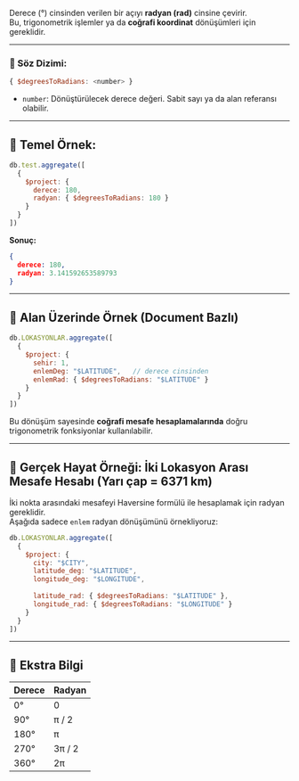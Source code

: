 
Derece (°) cinsinden verilen bir açıyı **radyan (rad)** cinsine çevirir.  
Bu, trigonometrik işlemler ya da **coğrafi koordinat** dönüşümleri için gereklidir.

---

### 📘 Söz Dizimi:

```js
{ $degreesToRadians: <number> }
```

- `number`: Dönüştürülecek derece değeri. Sabit sayı ya da alan referansı olabilir.

---

## 🔹 Temel Örnek:

```js
db.test.aggregate([
  {
    $project: {
      derece: 180,
      radyan: { $degreesToRadians: 180 }
    }
  }
])
```

**Sonuç:**

```json
{
  derece: 180,
  radyan: 3.141592653589793
}
```

---

## 🔸 Alan Üzerinde Örnek (Document Bazlı)

```js
db.LOKASYONLAR.aggregate([
  {
    $project: {
      sehir: 1,
      enlemDeg: "$LATITUDE",   // derece cinsinden
      enlemRad: { $degreesToRadians: "$LATITUDE" }
    }
  }
])
```

Bu dönüşüm sayesinde **coğrafi mesafe hesaplamalarında** doğru trigonometrik fonksiyonlar kullanılabilir.

---

## 🎯 Gerçek Hayat Örneği: İki Lokasyon Arası Mesafe Hesabı (Yarı çap = 6371 km)

İki nokta arasındaki mesafeyi Haversine formülü ile hesaplamak için radyan gereklidir.  
Aşağıda sadece `enlem` radyan dönüşümünü örnekliyoruz:

```js
db.LOKASYONLAR.aggregate([
  {
    $project: {
      city: "$CITY",
      latitude_deg: "$LATITUDE",
      longitude_deg: "$LONGITUDE",
      
      latitude_rad: { $degreesToRadians: "$LATITUDE" },
      longitude_rad: { $degreesToRadians: "$LONGITUDE" }
    }
  }
])
```

---

## 🧠 Ekstra Bilgi

|Derece|Radyan|
|---|---|
|0°|0|
|90°|π / 2|
|180°|π|
|270°|3π / 2|
|360°|2π|

